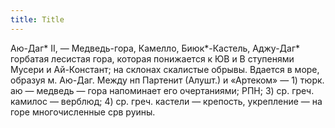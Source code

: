 ```yaml
---
title: Title
---
```


Аю-Даг* II, — Медведь-гора, Камелло, Биюк*-Кастель, Аджу-Даг* горбатая лесистая
гора, которая понижается к ЮВ и В ступенями Мусери и Ай-Констант; на склонах
скалистые обрывы. Вдается в море, образуя м. Аю-Даг. Между нп Партенит (Алушт.)
и «Артеком» — 1) тюрк. аю — медведь — гора напоминает его очертаниями; РПН; 3)
ср. греч. камилос — верблюд; 4) ср. греч. кастели — крепость, укрепление — на
горе многочисленные срв руины.
